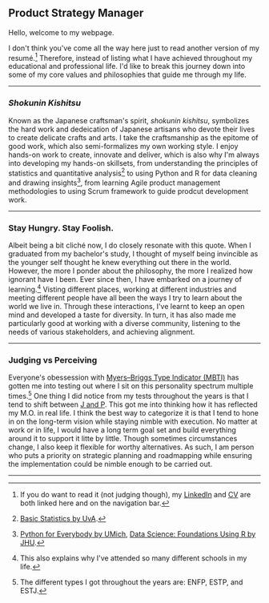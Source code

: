 ## Product Strategy Manager

Hello, welcome to my webpage.

I don't think you've come all the way here just to read another version of my resumé.[^1]  Therefore, instead of listing what I have achieved throughout my educational and professional life. I'd like to break this journey down into some of my core values and philosophies that guide me through my life.

---

### *Shokunin Kishitsu*
Known as the Japanese craftsman's spirit, *shokunin kishitsu*, symbolizes the hard work and dedeication of Japanese artisans who devote their lives to create delicate crafts and arts. I take the craftsmanship as the epitome of good work, which also semi-formalizes my own working style. I enjoy hands-on work to create, innovate and deliver, which is also why I'm always into developing my hands-on skillsets, from understanding the principles of statistics and quantitative analysis[^2] to using Python and R for data cleaning and drawing insights[^3], from learning Agile product management methodologies to using Scrum framework to guide prodcut development work.  

---

### Stay Hungry. Stay Foolish.
Albeit being a bit cliché now, I do closely resonate with this quote. When I graduated from my bachelor's study, I thought of myself being invincible as the younger self thought he knew everything out there in the world. However, the more I ponder about the philosophy, the more I realized how ignorant have I been. Ever since then, I have embarked on a journey of learning.[^4] Visting different places, working at different industries and meeting different people have all been the ways I try to learn about the world we live in. Through these interactions, I've learnt to keep an open mind and developed a taste for diversity. In turn, it has also made me particularly good at working with a diverse community, listening to the needs of various stakeholders, and achieving alignment.

---

### Judging vs Perceiving
Everyone's obessession with [Myers–Briggs Type Indicator (MBTI)](https://en.wikipedia.org/wiki/Myers–Briggs_Type_Indicator) has gotten me into testing out where I sit on this personality spectrum multiple times.[^5] One thing I did notice from my tests throughout the years is that I tend to shift between [J and P](https://www.16personalities.com/articles/tactics-judging-vs-prospecting). This got me into thinking how it has reflected my M.O. in real life. I think the best way to categorize it is that I tend to hone in on the long-term vision while staying nimble with execution. No matter at work or in life, I would have a long term goal set and build everything around it to support it litte by little. Though sometimes circumstances change, I also keep it flexible for worthy alternatives. As such, I am person who puts a priority on strategic planning and roadmapping while ensuring the implementation could be nimble enough to be carried out.

---
  
[^1]: If you do want to read it (not judging though), my [LinkedIn](https://www.linkedin.com/in/terryyling/) and [CV](/assets/pdf/cv.pdg) are both linked here and on the navigation bar.
[^2]: [Basic Statistics by UvA](https://www.coursera.org/account/accomplishments/verify/QDUNXCMA3AZC).
[^3]: [Python for Everybody by UMich](https://www.coursera.org/account/accomplishments/specialization/JHWWJPZ2TTEU), [Data Science: Foundations Using R by JHU](https://www.coursera.org/account/accomplishments/specialization/SVNEUG3D9TA3).
[^4]: This also explains why I've attended so many different schools in my life.
[^5]: The different types I got throughout the years are: ENFP, ESTP, and ESTJ.


